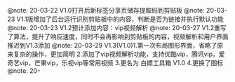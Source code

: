 @note: 20-03-22 V1.0打开后新标签分享页储存提取码到剪贴板
@note: 20-03-23 V1.1版增加了后台运行识别剪贴板中的内容，判断是否为链接并执行默认功能
@note: 20-03-23 V1.2预计添加内容：vip视频解析
@note: 20-03-27 V1.2重写了算法，提升了响应速度，同时不会再影响到剪贴板的内容，视频解析和用户界面推迟到V1.3添加
@note: 20-03-29 V1.3(V1.0)1.第一次布局图形界面，省略了原来复杂的操作，更加简明  2.添加了vip视频解析功能，支持优酷vip，腾讯vip，爱奇艺vip，芒果vip，乐视vip等常用视频  3.更名为 白嫖工具箱 V1.0  4.更换了图标
@note: 20-
